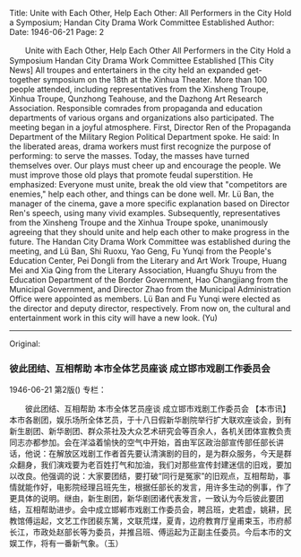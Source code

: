 Title: Unite with Each Other, Help Each Other: All Performers in the City Hold a Symposium; Handan City Drama Work Committee Established
Author:
Date: 1946-06-21
Page: 2

　　Unite with Each Other, Help Each Other
    All Performers in the City Hold a Symposium
    Handan City Drama Work Committee Established
    [This City News] All troupes and entertainers in the city held an expanded get-together symposium on the 18th at the Xinhua Theater. More than 100 people attended, including representatives from the Xinsheng Troupe, Xinhua Troupe, Qunzhong Teahouse, and the Dazhong Art Research Association. Responsible comrades from propaganda and education departments of various organs and organizations also participated. The meeting began in a joyful atmosphere. First, Director Ren of the Propaganda Department of the Military Region Political Department spoke. He said: In the liberated areas, drama workers must first recognize the purpose of performing: to serve the masses. Today, the masses have turned themselves over. Our plays must cheer up and encourage the people. We must improve those old plays that promote feudal superstition. He emphasized: Everyone must unite, break the old view that "competitors are enemies," help each other, and things can be done well. Mr. Lü Ban, the manager of the cinema, gave a more specific explanation based on Director Ren's speech, using many vivid examples. Subsequently, representatives from the Xinsheng Troupe and the Xinhua Troupe spoke, unanimously agreeing that they should unite and help each other to make progress in the future. The Handan City Drama Work Committee was established during the meeting, and Lü Ban, Shi Ruoxu, Yao Geng, Fu Yunqi from the People's Education Center, Pei Dongli from the Literary and Art Work Troupe, Huang Mei and Xia Qing from the Literary Association, Huangfu Shuyu from the Education Department of the Border Government, Hao Changjiang from the Municipal Government, and Director Zhao from the Municipal Administration Office were appointed as members. Lü Ban and Fu Yunqi were elected as the director and deputy director, respectively. From now on, the cultural and entertainment work in this city will have a new look. (Yu)



<hr /> 

Original: 


### 彼此团结、互相帮助  本市全体艺员座谈  成立邯市戏剧工作委员会

1946-06-21
第2版()
专栏：

　　彼此团结、互相帮助
    本市全体艺员座谈
    成立邯市戏剧工作委员会
    【本市讯】本市各剧团，娱乐场所全体艺员，于十八日假新华剧院举行扩大联欢座谈会，到有新生剧团、新华剧团、群众茶社及大众艺术研究会等百余人，各机关团体宣教负责同志亦都参加。会在洋溢着愉快的空气中开始，首由军区政治部宣传部任部长讲话，他说：在解放区戏剧工作者首先要认清演剧的目的，是为群众服务，今天是群众翻身，我们演戏要为老百姓打气和加油，我们对那些宣传封建迷信的旧戏，要加以改良。他强调的说：大家要团结，要打破“同行是冤家”的旧观点，互相帮助，事情就能作好，电影院经理吕班先生，根据任部长的发言，用许多生动的例事，作了更具体的说明。继由，新生剧团，新华剧团诸代表发言，一致认为今后彼此要团结，互相帮助进步。会中成立邯郸市戏剧工作委员会，聘吕班，史若虚，姚耕，民教馆傅运起，文艺工作团裴东篱，文联荒煤，夏青，边府教育厅皇甫束玉，市府郝长江，市政处赵部长等为委员，并推吕班、傅运起为正副主任委员。今后本市的文娱工作，将有一番新气象。（玉）
